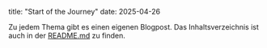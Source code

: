 title: "Start of the Journey"
date: 2025-04-26

Zu jedem Thema gibt es einen eigenen Blogpost. Das Inhaltsverzeichnis ist auch in der [README.md](/python_page/readme.md) zu finden. 


